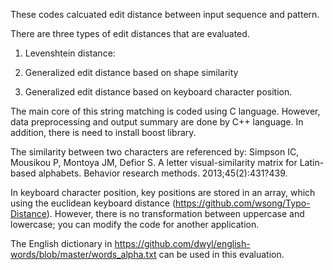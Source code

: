 These codes calcuated edit distance between input sequence and pattern.

There are three types of edit distances that are evaluated.

1. Levenshtein distance: 

2. Generalized edit distance based on shape similarity

3. Generalized edit distance based on keyboard character position.

The main core of this string matching is coded using C language.
However, data preprocessing and output summary are done by C++ language. 
In addition, there is need to install boost library. 

The similarity between two characters are referenced by:
Simpson IC, Mousikou P, Montoya JM, Defior S. A letter visual-similarity matrix
for Latin-based alphabets. Behavior research methods. 2013;45(2):431?439.

In keyboard character position, key positions are stored in an array, 
which using the euclidean keyboard distance  (https://github.com/wsong/Typo-Distance).
However, there is no transformation between uppercase and lowercase; you can modify the code for another application.

The English dictionary in https://github.com/dwyl/english-words/blob/master/words_alpha.txt can be used in this evaluation.

